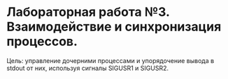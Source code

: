# Лабораторная работа №3. Взаимодействие и синхронизация процессов.

Цель: управление дочерними процессами и упорядочение вывода в stdout от них, используя сигналы SIGUSR1 и SIGUSR2.
